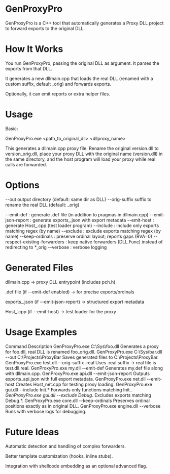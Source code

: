 # GenProxyPro

GenProxyPro is a C++ tool that automatically generates a Proxy DLL project to forward exports to the original DLL.

# How It Works

You run GenProxyPro, passing the original DLL as argument. It parses the exports from that DLL.

It generates a new dllmain.cpp that loads the real DLL (renamed with a custom suffix, default _orig) and forwards exports.

Optionally, it can emit reports or extra helper files.

# Usage
Basic:

GenProxyPro.exe <path_to_original_dll> <dllproxy_name>

This generates a dllmain.cpp proxy file. Rename the original version.dll to version_orig.dll, place your proxy DLL with the original name (version.dll) in the same directory,
and the host program will load your proxy while real calls are forwarded.

# Options

--out output directory (default: same dir as DLL)
--orig-suffix <suf> suffix to rename the real DLL (default: _orig)

  --emit-def                      : generate .def file (in addition to pragmas in dllmain.cpp)
  --emit-json-report              : generate exports_<base>.json with export metadata
  --emit-host                     : generate Host_<base>.cpp (test loader program)
  --include <regex>               : include only exports matching regex (by name)
  --exclude <regex>               : exclude exports matching regex (by name)
  --keep-ordinals                 : preserve ordinal layout; reports gaps (RVA=0)
  --respect-existing-forwarders   : keep native forwarders (DLL.Func) instead of redirecting to *_orig
  --verbose                       : verbose logging

# Generated Files

dllmain.cpp → proxy DLL entrypoint (includes pch.h)

.def file (if --emit-def enabled) → for precise exports/ordinals

exports_<base>.json (if --emit-json-report) → structured export metadata

Host_<base>.cpp (if --emit-host) → test loader for the proxy

# Usage Examples
Command	Description
GenProxyPro.exe C:\Sys\foo.dll	Generates a proxy for foo.dll, real DLL is renamed foo_orig.dll.
GenProxyPro.exe C:\Sys\bar.dll --out C:\Projects\ProxyBar	Saves generated files to C:\Projects\ProxyBar.
GenProxyPro.exe test.dll --orig-suffix .real	Uses .real suffix → real file is test.dll.real.
GenProxyPro.exe my.dll --emit-def	Generates my.def file along with dllmain.cpp.
GenProxyPro.exe api.dll --emit-json-report	Outputs exports_api.json with full export metadata.
GenProxyPro.exe net.dll --emit-host	Creates Host_net.cpp for testing proxy loading.
GenProxyPro.exe gui.dll --include Init.*	Forwards only functions matching Init.*.
GenProxyPro.exe gui.dll --exclude Debug.*	Excludes exports matching Debug.*.
GenProxyPro.exe core.dll --keep-ordinals	Preserves ordinal positions exactly as in original DLL.
GenProxyPro.exe engine.dll --verbose	Runs with verbose logs for debugging.
# Future Ideas

Automatic detection and handling of complex forwarders.

Better template customization (hooks, inline stubs).

Integration with shellcode embedding as an optional advanced flag.

